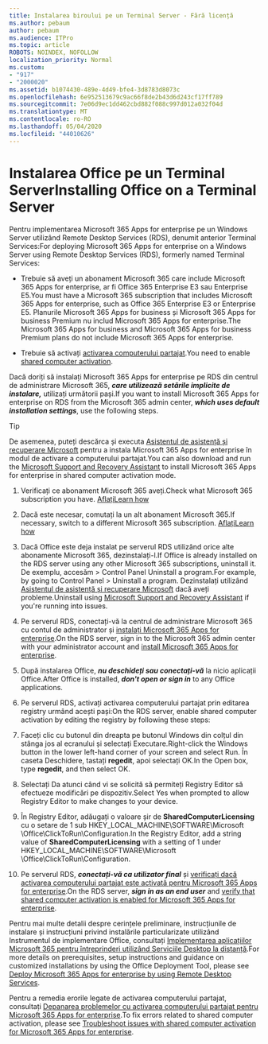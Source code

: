```yaml
---
title: Instalarea biroului pe un Terminal Server - Fără licență
ms.author: pebaum
author: pebaum
ms.audience: ITPro
ms.topic: article
ROBOTS: NOINDEX, NOFOLLOW
localization_priority: Normal
ms.custom:
- "917"
- "2000020"
ms.assetid: b1074430-489e-4d49-bfe4-3d8783d8073c
ms.openlocfilehash: 6e952513679c9ac66f8de2b43d6d243cf17ff789
ms.sourcegitcommit: 7e06d9ec1dd462cbd882f088c997d012a032f04d
ms.translationtype: MT
ms.contentlocale: ro-RO
ms.lasthandoff: 05/04/2020
ms.locfileid: "44010626"
---
```

# <a name="installing-office-on-a-terminal-server"></a><span data-ttu-id="701fc-102">Instalarea Office pe un Terminal Server</span><span class="sxs-lookup"><span data-stu-id="701fc-102">Installing Office on a Terminal Server</span></span>

<span data-ttu-id="701fc-103">Pentru implementarea Microsoft 365 Apps for enterprise pe un Windows Server utilizând Remote Desktop Services (RDS), denumit anterior Terminal Services:</span><span class="sxs-lookup"><span data-stu-id="701fc-103">For deploying Microsoft 365 Apps for enterprise on a Windows Server using Remote Desktop Services (RDS), formerly named Terminal Services:</span></span>
  
- <span data-ttu-id="701fc-104">Trebuie să aveți un abonament Microsoft 365 care include Microsoft 365 Apps for enterprise, ar fi Office 365 Enterprise E3 sau Enterprise E5.</span><span class="sxs-lookup"><span data-stu-id="701fc-104">You must have a Microsoft 365 subscription that includes Microsoft 365 Apps for enterprise, such as Office 365 Enterprise E3 or Enterprise E5.</span></span> <span data-ttu-id="701fc-105">Planurile Microsoft 365 Apps for business și Microsoft 365 Apps for business Premium nu includ Microsoft 365 Apps for enterprise.</span><span class="sxs-lookup"><span data-stu-id="701fc-105">The Microsoft 365 Apps for business and Microsoft 365 Apps for business Premium plans do not include Microsoft 365 Apps for enterprise.</span></span>

- <span data-ttu-id="701fc-106">Trebuie să activați [activarea computerului partajat](https://docs.microsoft.com/DeployOffice/overview-shared-computer-activation).</span><span class="sxs-lookup"><span data-stu-id="701fc-106">You need to enable [shared computer activation](https://docs.microsoft.com/DeployOffice/overview-shared-computer-activation).</span></span>

<span data-ttu-id="701fc-107">Dacă doriți să instalați Microsoft 365 Apps for enterprise pe RDS din centrul de administrare Microsoft 365, ***care utilizează setările implicite de instalare,*** utilizați următorii pași.</span><span class="sxs-lookup"><span data-stu-id="701fc-107">If you want to install Microsoft 365 Apps for enterprise on RDS from the Microsoft 365 admin center, ***which uses default installation settings***, use the following steps.</span></span>

> [!TIP]
> <span data-ttu-id="701fc-108">De asemenea, puteți descărca și executa [Asistentul de asistență și recuperare Microsoft](https://aka.ms/SaRA_OfficeSCA_M365Portal) pentru a instala Microsoft 365 Apps for enterprise în modul de activare a computerului partajat.</span><span class="sxs-lookup"><span data-stu-id="701fc-108">You can also download and run the [Microsoft Support and Recovery Assistant](https://aka.ms/SaRA_OfficeSCA_M365Portal) to install Microsoft 365 Apps for enterprise in shared computer activation mode.</span></span>
  
1. <span data-ttu-id="701fc-109">Verificați ce abonament Microsoft 365 aveți.</span><span class="sxs-lookup"><span data-stu-id="701fc-109">Check what Microsoft 365 subscription you have.</span></span> [<span data-ttu-id="701fc-110">Aflați</span><span class="sxs-lookup"><span data-stu-id="701fc-110">Learn how</span></span>](https://docs.microsoft.com/office365/admin/admin-overview/what-subscription-do-i-have)

2. <span data-ttu-id="701fc-111">Dacă este necesar, comutați la un alt abonament Microsoft 365.</span><span class="sxs-lookup"><span data-stu-id="701fc-111">If necessary, switch to a different Microsoft 365 subscription.</span></span> [<span data-ttu-id="701fc-112">Aflați</span><span class="sxs-lookup"><span data-stu-id="701fc-112">Learn how</span></span>](https://docs.microsoft.com/office365/admin/subscriptions-and-billing/switch-to-a-different-plan)

3. <span data-ttu-id="701fc-113">Dacă Office este deja instalat pe serverul RDS utilizând orice alte abonamente Microsoft 365, dezinstalați-l.</span><span class="sxs-lookup"><span data-stu-id="701fc-113">If Office is already installed on the RDS server using any other Microsoft 365 subscriptions, uninstall it.</span></span> <span data-ttu-id="701fc-114">De exemplu, accesăm \> Control Panel Uninstall a program.</span><span class="sxs-lookup"><span data-stu-id="701fc-114">For example, by going to Control Panel \> Uninstall a program.</span></span> <span data-ttu-id="701fc-115">Dezinstalați utilizând [Asistentul de asistență și recuperare Microsoft](https://aka.ms/SARA-OfficeUninstall-Alchemy) dacă aveți probleme.</span><span class="sxs-lookup"><span data-stu-id="701fc-115">Uninstall using [Microsoft Support and Recovery Assistant](https://aka.ms/SARA-OfficeUninstall-Alchemy) if you're running into issues.</span></span>

4. <span data-ttu-id="701fc-116">Pe serverul RDS, conectați-vă la centrul de administrare Microsoft 365 cu contul de administrator și [instalați Microsoft 365 Apps for enterprise](https://portal.office.com/OLS/MySoftware.aspx).</span><span class="sxs-lookup"><span data-stu-id="701fc-116">On the RDS server, sign in to the Microsoft 365 admin center with your administrator account and [install Microsoft 365 Apps for enterprise](https://portal.office.com/OLS/MySoftware.aspx).</span></span>

5. <span data-ttu-id="701fc-117">După instalarea Office, ***nu deschideți sau conectați-vă*** la nicio aplicații Office.</span><span class="sxs-lookup"><span data-stu-id="701fc-117">After Office is installed, ***don't open or sign in*** to any Office applications.</span></span>

6. <span data-ttu-id="701fc-118">Pe serverul RDS, activați activarea computerului partajat prin editarea registry urmând acești pași:</span><span class="sxs-lookup"><span data-stu-id="701fc-118">On the RDS server, enable shared computer activation by editing the registry by following these steps:</span></span>

1. <span data-ttu-id="701fc-119">Faceți clic cu butonul din dreapta pe butonul Windows din colțul din stânga jos al ecranului și selectați Executare.</span><span class="sxs-lookup"><span data-stu-id="701fc-119">Right-click the Windows button in the lower left-hand corner of your screen and select Run.</span></span> <span data-ttu-id="701fc-120">În caseta Deschidere, tastați **regedit**, apoi selectați OK.</span><span class="sxs-lookup"><span data-stu-id="701fc-120">In the Open box, type **regedit**, and then select OK.</span></span>

2. <span data-ttu-id="701fc-121">Selectați Da atunci când vi se solicită să permiteți Registry Editor să efectueze modificări pe dispozitiv.</span><span class="sxs-lookup"><span data-stu-id="701fc-121">Select Yes when prompted to allow Registry Editor to make changes to your device.</span></span>

3. <span data-ttu-id="701fc-122">În Registry Editor, adăugați o valoare șir de **SharedComputerLicensing** cu o setare de 1 sub HKEY_LOCAL_MACHINE\SOFTWARE\Microsoft \Office\ClickToRun\Configuration.</span><span class="sxs-lookup"><span data-stu-id="701fc-122">In the Registry Editor, add a string value of **SharedComputerLicensing** with a setting of 1 under HKEY_LOCAL_MACHINE\SOFTWARE\Microsoft \Office\ClickToRun\Configuration.</span></span>

7. <span data-ttu-id="701fc-123">Pe serverul RDS, ***conectați-vă ca utilizator final*** și [verificați dacă activarea computerului partajat este activată pentru Microsoft 365 Apps for enterprise](https://docs.microsoft.com/DeployOffice/troubleshoot-shared-computer-activation#verify-that-activation-for-microsoft-365-apps-succeeded).</span><span class="sxs-lookup"><span data-stu-id="701fc-123">On the RDS server, ***sign in as an end user*** and [verify that shared computer activation is enabled for Microsoft 365 Apps for enterprise](https://docs.microsoft.com/DeployOffice/troubleshoot-shared-computer-activation#verify-that-activation-for-microsoft-365-apps-succeeded).</span></span>

<span data-ttu-id="701fc-124">Pentru mai multe detalii despre cerințele preliminare, instrucțiunile de instalare și instrucțiuni privind instalările particularizate utilizând Instrumentul de implementare Office, consultați [Implementarea aplicațiilor Microsoft 365 pentru întreprinderi utilizând Serviciile Desktop la distanță](https://docs.microsoft.com/DeployOffice/deploy-microsoft-365-apps-remote-desktop-services).</span><span class="sxs-lookup"><span data-stu-id="701fc-124">For more details on prerequisites, setup instructions and guidance on customized installations by using the Office Deployment Tool, please see [Deploy Microsoft 365 Apps for enterprise by using Remote Desktop Services](https://docs.microsoft.com/DeployOffice/deploy-microsoft-365-apps-remote-desktop-services).</span></span>
  
<span data-ttu-id="701fc-125">Pentru a remedia erorile legate de activarea computerului partajat, consultați [Depanarea problemelor cu activarea computerului partajat pentru Microsoft 365 Apps for enterprise](https://docs.microsoft.com/DeployOffice/troubleshoot-shared-computer-activation).</span><span class="sxs-lookup"><span data-stu-id="701fc-125">To fix errors related to shared computer activation, please see [Troubleshoot issues with shared computer activation for Microsoft 365 Apps for enterprise](https://docs.microsoft.com/DeployOffice/troubleshoot-shared-computer-activation).</span></span>
  
